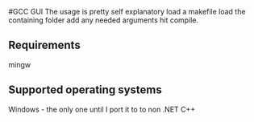 #GCC GUI
The usage is pretty self explanatory load a makefile load the containing folder add any needed arguments hit compile.

Requirements
------
mingw

Supported operating systems
------
Windows - the only one until I port it to to non .NET C++
